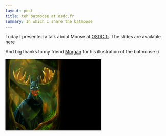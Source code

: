 ```yaml
---
layout: post
title: teh batmoose at osdc.fr
summary: In which I share the batmoose
---
```


Today I presented a talk about Moose at [OSDC.fr](http://osdc.fr). The slides are available [here](http://franck.lumberjaph.net/blog/slides/Introduction_a_Moose.pdf)

And big thanks to my friend [Morgan](http://www.bwoup.com) for his illustration of the batmoose :)

![batmoose](/static/imgs/batmoose_1024cut-300x225.png)

